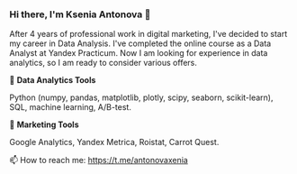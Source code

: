 ### Hi there, I'm Ksenia Antonova 👋

After 4 years of professional work in digital marketing, I've decided to start my career in Data Analysis. I've completed the online course as a Data Analyst at Yandex Practicum. Now I am looking for experience in data analytics, so I am ready to consider various offers. 

🔭 **Data Analytics Tools**

Python (numpy, pandas, matplotlib, plotly, scipy, seaborn, scikit-learn), SQL, machine learning, A/B-test. 

 🌱 **Marketing Tools**
 
Google Analytics, Yandex Metrica, Roistat, Carrot Quest.

📫 How to reach me: https://t.me/antonovaxenia

